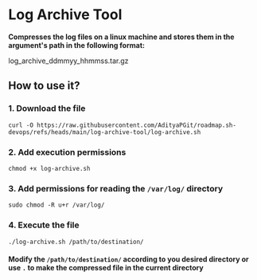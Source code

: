 # Log Archive Tool

**Compresses the log files on a linux machine and stores them in the argument's path in the following format:**

log_archive_ddmmyy_hhmmss.tar.gz

## How to use it?

### 1. Download the file

    curl -O https://raw.githubusercontent.com/AdityaPGit/roadmap.sh-devops/refs/heads/main/log-archive-tool/log-archive.sh

### 2. Add execution permissions
    chmod +x log-archive.sh

### 3. Add permissions for reading the ```/var/log/``` directory
    sudo chmod -R u+r /var/log/

### 4. Execute the file
    ./log-archive.sh /path/to/destination/

#### Modify the ```/path/to/destination/``` according to you desired directory or use ```.``` to make the compressed file in the current directory